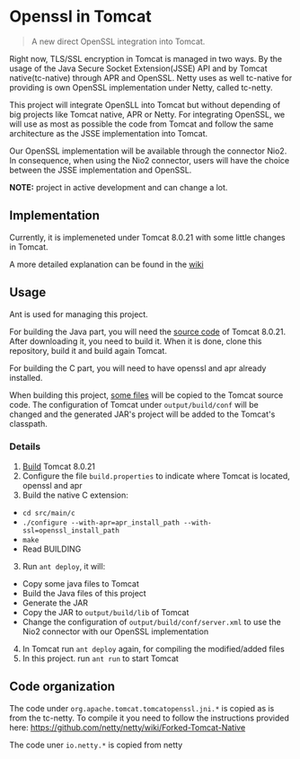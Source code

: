 # Openssl in Tomcat

> A new direct OpenSSL integration into Tomcat.

Right now, TLS/SSL encryption in Tomcat is managed in two ways. By the usage of the Java Secure Socket Extension(JSSE) API and by Tomcat native(tc-native) through APR and OpenSSL. Netty uses as well tc-native for providing is own OpenSSL implementation under Netty, called tc-netty.

This project will integrate OpenSLL into Tomcat but without depending of big projects like Tomcat native, APR or Netty. For integrating OpenSSL, we will use as most as possible the code from Tomcat and follow the same architecture as the JSSE implementation into Tomcat.

Our OpenSSL implementation will be available through the connector Nio2. In consequence, when using the Nio2 connector, users will have the choice between the JSSE implementation and OpenSSL.

**NOTE:** project in active development and can change a lot.

## Implementation

Currently, it is implemeneted under Tomcat 8.0.21 with some little changes in Tomcat.

A more detailed explanation can be found in the [wiki](https://github.com/facenord-sud/tomcat-openssl/wiki/OpenSSL-directly-into-Tomcat)

## Usage
 Ant is used for managing this project.
 
For building the Java part, you will need the [source code](http://tomcat.apache.org/download-80.cgi) of Tomcat 8.0.21. After downloading it, you need to build it. When it is done, clone this repository, build it and build again Tomcat.

For building the C part, you will need to have openssl and apr already installed.

When building this project, [some files](https://github.com/facenord-sud/tomcat-openssl/tree/master/src/main/java/org/apache/tomcat/util/net) will be copied to the Tomcat source code. The configuration of Tomcat under `output/build/conf` will be changed and the generated JAR's project will be added to the Tomcat's classpath.

### Details
1. [Build](https://tomcat.apache.org/tomcat-8.0-doc/building.html) Tomcat 8.0.21
2. Configure the file `build.properties` to indicate where Tomcat is located, openssl and apr
3. Build the native C extension:
  * `cd src/main/c`
  * `./configure --with-apr=apr_install_path --with-ssl=openssl_install_path`
  * `make`
  * Read BUILDING
3. Run `ant deploy`, it will:
  * Copy some java files to Tomcat
  * Build the Java files of this project
  * Generate the JAR
  * Copy the JAR to `output/build/lib` of Tomcat
  * Change the configuration of `output/build/conf/server.xml` to use the Nio2 connector with our OpenSSL implementation
4. In Tomcat run `ant deploy` again, for compiling the modified/added files
5. In this project. run `ant run` to start Tomcat

## Code organization

The code under `org.apache.tomcat.tomcatopenssl.jni.*` is copied as is from the tc-netty. To compile it you need to follow the instructions provided here: https://github.com/netty/netty/wiki/Forked-Tomcat-Native

The code uner `io.netty.*` is copied from netty
